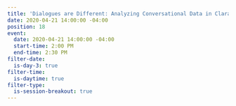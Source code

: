 ```yaml
---
title: 'Dialogues are Different: Analyzing Conversational Data in Clarabridge'
date: 2020-04-21 14:00:00 -04:00
position: 18
event:
  date: 2020-04-21 14:00:00 -04:00
  start-time: 2:00 PM
  end-time: 2:30 PM
filter-date:
  is-day-3: true
filter-time:
  is-daytime: true
filter-type:
  is-session-breakout: true
---
```


